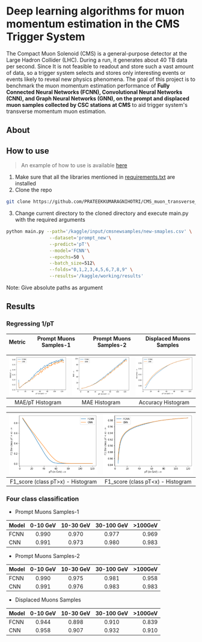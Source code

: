 # Deep learning algorithms for muon momentum estimation in the CMS Trigger System

The Compact Muon Solenoid (CMS) is a general-purpose detector at the Large Hadron Collider (LHC). During a run, it generates about 40 TB data per second. Since It is not feasible to readout and store such a vast amount of data, so a trigger system selects and stores only interesting events or events likely to reveal new physics phenomena. The goal of this project is to benchmark the muon momentum estimation performance of **Fully Connected Neural Networks (FCNN), Convolutional Neural Networks (CNN), and Graph Neural Networks (GNN), on the prompt and displaced muon samples collected by CSC stations at CMS** to aid trigger system's transverse momentum muon estimation.

## About



## How to use

> An example of how to use is available [here](https://www.kaggle.com/prateekagnihotri/cms-example)

1. Make sure that all the libraries mentioned in [requirements.txt](https://github.com/PRATEEKKUMARAGNIHOTRI/CMS_muon_transverse_momentum_estimation/blob/master/requirements.txt) are installed
2. Clone the repo
```sh
git clone https://github.com/PRATEEKKUMARAGNIHOTRI/CMS_muon_transverse_momentum_estimation.git
```
3. Change current directory to the cloned directory and execute main.py with the required arguments
```sh
python main.py --path='/kaggle/input/cmsnewsamples/new-smaples.csv' \
                --dataset='prompt_new'\
                --predict='pT'\
                --model='FCNN'\
                --epochs=50 \
                --batch_size=512\
                --folds="0,1,2,3,4,5,6,7,8,9" \
                --results='/kaggle/working/results'
```
Note: Give absolute paths as argument

## Results

### Regressing 1/pT

| Metric | Prompt Muons Samples-1 | Prompt Muons Samples-2 | Displaced Muons Samples |
| :---: | :---: | :---: | :---: |

| ![](https://github.com/PRATEEKKUMARAGNIHOTRI/CMS_muon_transverse_momentum_estimation/blob/master/Results/displ_1_pT_mae_pT.png) | ![](https://github.com/PRATEEKKUMARAGNIHOTRI/CMS_muon_transverse_momentum_estimation/blob/master/Results/displ_1_pT_mae.png) | ![](https://github.com/PRATEEKKUMARAGNIHOTRI/CMS_muon_transverse_momentum_estimation/blob/master/Results/displ_1_pT_accuracy.png) |
| :---: | :---: | :---: |
| MAE/pT Histogram | MAE Histogram | Accuracy Histogram |

<center>
    
| ![](https://github.com/PRATEEKKUMARAGNIHOTRI/CMS_muon_transverse_momentum_estimation/blob/master/Results/displ_1_pT_f1_class_pT_morethan_x.png) | ![](https://github.com/PRATEEKKUMARAGNIHOTRI/CMS_muon_transverse_momentum_estimation/blob/master/Results/displ_1_pT_f1_class_pT_lessthan_x.png) |
| :---: | :---: |
| F1_score (class pT>x) - Histogram | F1_score (class pT<x) - Histogram |  
</center>
    
### Four class classification

* Prompt Muons Samples-1

| Model | 0-10 GeV | 10-30 GeV | 30-100 GeV | >100GeV |
|:---|:----:|:----:|:----:|----:|
| FCNN | 0.990 | 0.970 | 0.977 | 0.969 |
| CNN | 0.991 | 0.973 | 0.980 | 0.983 |

* Prompt Muons Samples-2

| Model | 0-10 GeV | 10-30 GeV | 30-100 GeV | >100GeV |
|:---|:----:|:----:|:----:|----:|
| FCNN | 0.990 | 0.975 | 0.981 | 0.958 |
| CNN | 0.991 | 0.976 | 0.983 | 0.983 |

* Displaced Muons Samples

| Model | 0-10 GeV | 10-30 GeV | 30-100 GeV | >100GeV |
|:---|:----:|:----:|:----:|----:|
| FCNN | 0.944 | 0.898 | 0.910 | 0.839 |
| CNN | 0.958 | 0.907 | 0.932 | 0.910 |